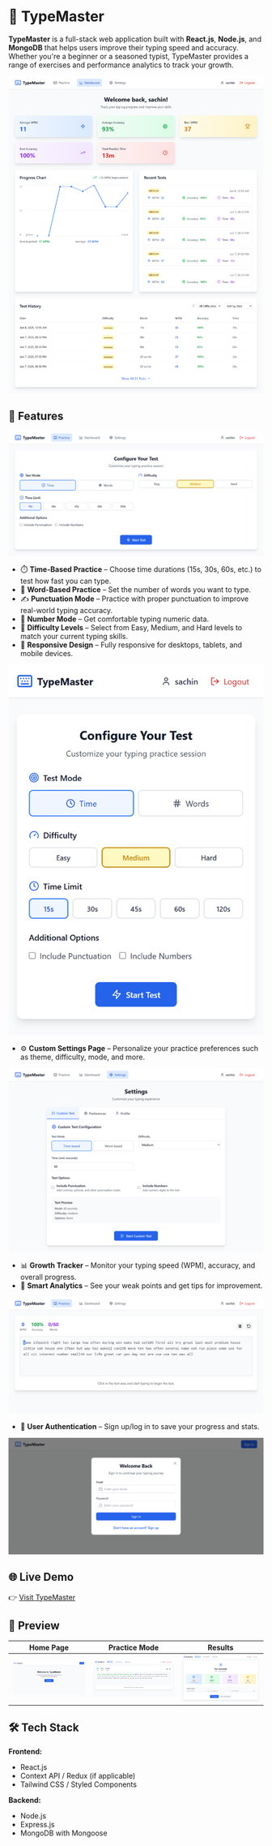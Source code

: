 # 🧠 TypeMaster

**TypeMaster** is a full-stack web application built with **React.js**, **Node.js**, and **MongoDB** that helps users improve their typing speed and accuracy. Whether you're a beginner or a seasoned typist, TypeMaster provides a range of exercises and performance analytics to track your growth.

![TypeMaster Banner](/src/assests/7.png)

## 🚀 Features

![TypeMaster Banner2](/src/assests/5.png)

- ⏱️ **Time-Based Practice** – Choose time durations (15s, 30s, 60s, etc.) to test how fast you can type.  
- 📄 **Word-Based Practice** – Set the number of words you want to type.  
- ✍️ **Punctuation Mode** – Practice with proper punctuation to improve real-world typing accuracy.  
- 🔢 **Number Mode** – Get comfortable typing numeric data.  
- 🧩 **Difficulty Levels** – Select from Easy, Medium, and Hard levels to match your current typing skills.  
- 📲 **Responsive Design** – Fully responsive for desktops, tablets, and mobile devices.
  
![TypeMaster Banner3](/src/assests/4.png)
  
- ⚙️ **Custom Settings Page** – Personalize your practice preferences such as theme, difficulty, mode, and more.

![TypeMaster Banner6](/src/assests/6.png)

- 📊 **Growth Tracker** – Monitor your typing speed (WPM), accuracy, and overall progress.  
- 🧠 **Smart Analytics** – See your weak points and get tips for improvement.
  
![TypeMaster Banner3](/src/assests/2.png)

- 👤 **User Authentication** – Sign up/log in to save your progress and stats.  

![TypeMaster Banner4](/src/assests/10.png)

## 🌐 Live Demo

👉 [Visit TypeMaster](https://typemaster-dun.vercel.app/)

## 📸 Preview

| Home Page | Practice Mode | Results |
|-----------|----------------|---------|
| ![Home](/src/assests/9.png) | ![Practice](/src/assests/1.png) | ![Result](/src/assests/8.png) |

## 🛠️ Tech Stack

**Frontend:**
- React.js  
- Context API / Redux (if applicable)  
- Tailwind CSS / Styled Components  

**Backend:**
- Node.js  
- Express.js  
- MongoDB with Mongoose  

